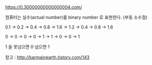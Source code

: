 https://0.30000000000000004.com/

컴퓨터는 실수(actual number)를 binary number 로 표현한다. (부동 소수점)

0.1 -> 0.2 -> 0.4 -> 0.8 -> 1.6 -> 1.2 -> 0.4 -> 0.8 -> 1.6

0 -> 0 -> 0 -> 0 -> 1 -> 1 -> 0 -> 0 -> 1

1 을 못넘으면 0 넘으면 1

참고 : http://karmainearth.tistory.com/143